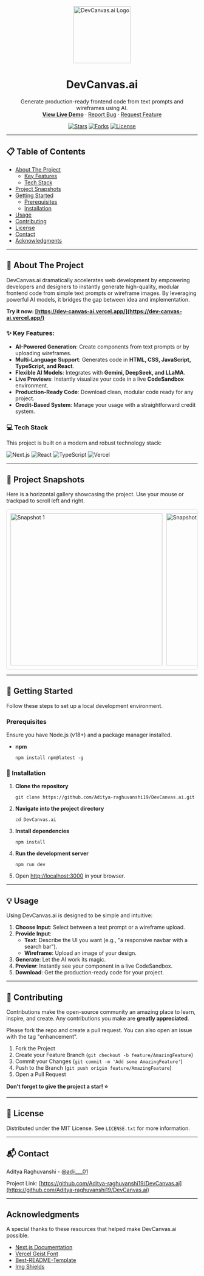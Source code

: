 <div align="center">
  <a href="https://dev-canvas-ai.vercel.app/">
    <img src="https://raw.githubusercontent.com/Aditya-raghuvanshi19/DevCanvas.ai/main/public/codecanvas.png" alt="DevCanvas.ai Logo" width="150">
  </a>
  <h1 align="center">DevCanvas.ai</h1>
  <p align="center">
    Generate production-ready frontend code from text prompts and wireframes using AI.
    <br />
    <a href="https://dev-canvas-ai.vercel.app/"><strong>View Live Demo</strong></a>
    ·
    <a href="https://github.com/Aditya-raghuvanshi19/DevCanvas.ai/issues">Report Bug</a>
    ·
    <a href="https://github.com/Aditya-raghuvanshi19/DevCanvas.ai/issues">Request Feature</a>
  </p>
</div>

<!-- Badges -->
<div align="center">
  <a href="https://github.com/Aditya-raghuvanshi19/DevCanvas.ai/stargazers"><img src="https://img.shields.io/github/stars/Aditya-raghuvanshi19/DevCanvas.ai?style=for-the-badge&logo=github&color=gold" alt="Stars"></a>
  <a href="https://github.com/Aditya-raghuvanshi19/DevCanvas.ai/network/members"><img src="https://img.shields.io/github/forks/Aditya-raghuvanshi19/DevCanvas.ai?style=for-the-badge&logo=github&color=blue" alt="Forks"></a>
  <a href="https://github.com/Aditya-raghuvanshi19/DevCanvas.ai/blob/main/LICENSE"><img src="https://img.shields.io/github/license/Aditya-raghuvanshi19/DevCanvas.ai?style=for-the-badge&color=green" alt="License"></a>
</div>

---

<!-- Table of Contents -->
## 📋 Table of Contents
* [About The Project](#-about-the-project)
  * [Key Features](#-key-features)
  * [Tech Stack](#-tech-stack)
* [Project Snapshots](#-project-snapshots)
* [Getting Started](#-getting-started)
  * [Prerequisites](#prerequisites)
  * [Installation](#-installation)
* [Usage](#-usage)
* [Contributing](#-contributing)
* [License](#-license)
* [Contact](#-contact)
* [Acknowledgments](#-acknowledgments)

---

## 📖 About The Project

DevCanvas.ai dramatically accelerates web development by empowering developers and designers to instantly generate high-quality, modular frontend code from simple text prompts or wireframe images. By leveraging powerful AI models, it bridges the gap between idea and implementation.

**Try it now: [https://dev-canvas-ai.vercel.app/](https://dev-canvas-ai.vercel.app/)**

### ✨ Key Features:
*   **AI-Powered Generation**: Create components from text prompts or by uploading wireframes.
*   **Multi-Language Support**: Generates code in **HTML, CSS, JavaScript, TypeScript, and React**.
*   **Flexible AI Models**: Integrates with **Gemini, DeepSeek, and LLaMA**.
*   **Live Previews**: Instantly visualize your code in a live **CodeSandbox** environment.
*   **Production-Ready Code**: Download clean, modular code ready for any project.
*   **Credit-Based System**: Manage your usage with a straightforward credit system.

### 💻 Tech Stack
This project is built on a modern and robust technology stack:

![Next.js](https://img.shields.io/badge/Next.js-000000?style=for-the-badge&logo=next.js&logoColor=white)
![React](https://img.shields.io/badge/React-20232A?style=for-the-badge&logo=react&logoColor=61DAFB)
![TypeScript](https://img.shields.io/badge/TypeScript-007ACC?style=for-the-badge&logo=typescript&logoColor=white)
![Vercel](https://img.shields.io/badge/Vercel-000000?style=for-the-badge&logo=vercel&logoColor=white)

---

## 📸 Project Snapshots

Here is a horizontal gallery showcasing the project. Use your mouse or trackpad to scroll left and right.

<!-- This container enables horizontal scrolling -->
<div style="display: flex; flex-direction: row; overflow-x: auto; border: 1px solid #ddd; border-radius: 5px; padding: 10px;">
    <!-- Add images here, they will line up horizontally -->
    <img style="height: 400px; margin-right: 10px; flex-shrink: 0;" alt="Snapshot 1" src="https://github.com/user-attachments/assets/31268f87-6c08-4ce4-b1b1-f19873df5dd6" />
    <img style="height: 400px; margin-right: 10px; flex-shrink: 0;" alt="Snapshot 2" src="https://github.com/user-attachments/assets/fdcfb849-c768-482a-8e0f-220063568149" />
    <img style="height: 400px; margin-right: 10px; flex-shrink: 0;" alt="Snapshot 3" src="https://github.com/user-attachments/assets/796f6ff5-743b-4cff-bf9e-d1a92039f387" />
    <img style="height: 400px; margin-right: 10px; flex-shrink: 0;" alt="Snapshot 4" src="https://github.com/user-attachments/assets/f0686820-89ee-44fc-bacf-259ad57dc861" />
    <img style="height: 400px; margin-right: 10px; flex-shrink: 0;" alt="Snapshot 5" src="https://github.com/user-attachments/assets/c1095e8e-d0b4-47d3-a71b-514a2292d952" />
    <img style="height: 400px; margin-right: 10px; flex-shrink: 0;" alt="Snapshot 6" src="https://github.com/user-attachments/assets/6bd98faa-0809-4a42-b9d0-d6b26e38c841" />
    <img style="height: 400px; margin-right: 10px; flex-shrink: 0;" alt="Snapshot 7" src="https://github.com/user-attachments/assets/9b14eaf8-c9be-42c0-933c-d40a67f37d44" />
    <img style="height: 400px; margin-right: 10px; flex-shrink: 0;" alt="Snapshot 8" src="https://github.com/user-attachments/assets/0957151a-163e-4ea8-a400-aa76d2334229" />
    <img style="height: 400px; margin-right: 10px; flex-shrink: 0;" alt="Snapshot 9" src="https://github.com/user-attachments/assets/0dc6948a-7930-4226-ae12-cbf9bc67007e" />
</div>

---

## 🚀 Getting Started

Follow these steps to set up a local development environment.

### Prerequisites
Ensure you have Node.js (v18+) and a package manager installed.
*   **npm**
    ```
    npm install npm@latest -g
    ```

### 🔧 Installation

1.  **Clone the repository**
    ```
    git clone https://github.com/Aditya-raghuvanshi19/DevCanvas.ai.git
    ```
2.  **Navigate into the project directory**
    ```
    cd DevCanvas.ai
    ```
3.  **Install dependencies**
    ```
    npm install
    ```
4.  **Run the development server**
    ```
    npm run dev
    ```
5.  Open [http://localhost:3000](http://localhost:3000) in your browser.

---

## 💡 Usage

Using DevCanvas.ai is designed to be simple and intuitive:

1.  **Choose Input**: Select between a text prompt or a wireframe upload.
2.  **Provide Input**:
    *   **Text**: Describe the UI you want (e.g., "a responsive navbar with a search bar").
    *   **Wireframe**: Upload an image of your design.
3.  **Generate**: Let the AI work its magic.
4.  **Preview**: Instantly see your component in a live CodeSandbox.
5.  **Download**: Get the production-ready code for your project.

---

## 🤝 Contributing

Contributions make the open-source community an amazing place to learn, inspire, and create. Any contributions you make are **greatly appreciated**.

Please fork the repo and create a pull request. You can also open an issue with the tag "enhancement".

1.  Fork the Project
2.  Create your Feature Branch (`git checkout -b feature/AmazingFeature`)
3.  Commit your Changes (`git commit -m 'Add some AmazingFeature'`)
4.  Push to the Branch (`git push origin feature/AmazingFeature`)
5.  Open a Pull Request

**Don't forget to give the project a star! ⭐**

---

## 📄 License

Distributed under the MIT License. See `LICENSE.txt` for more information.

---

## 📬 Contact

Aditya Raghuvanshi - [@adii___01](https://twitter.com/adii___01)

Project Link: [https://github.com/Aditya-raghuvanshi19/DevCanvas.ai](https://github.com/Aditya-raghuvanshi19/DevCanvas.ai)

---

##  Acknowledgments

A special thanks to these resources that helped make DevCanvas.ai possible.
*   [Next.js Documentation](https://nextjs.org/docs)
*   [Vercel Geist Font](https://vercel.com/font)
*   [Best-README-Template](https://github.com/othneildrew/Best-README-Template)
*   [Img Shields](https://shields.io)

